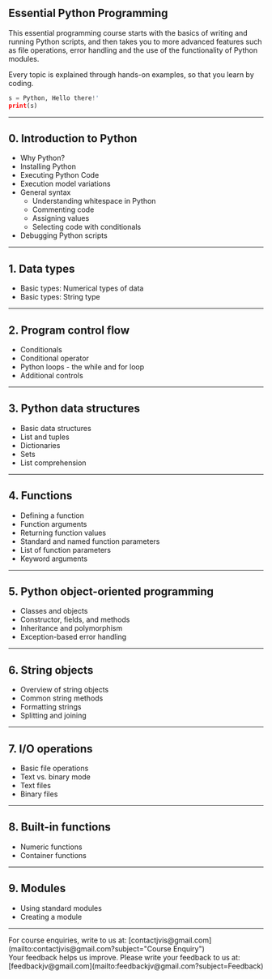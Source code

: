 ## Essential Python Programming

This essential programming course starts with the basics of writing and running Python scripts, and then takes you to more advanced features such as file operations, error handling and the use of the functionality of Python modules.

Every topic is explained through hands-on examples, so that you learn by coding.

```python
s = Python, Hello there!'
print(s)
```

<hr>

## 0. Introduction to Python
- Why Python?
- Installing Python
- Executing Python Code
- Execution model variations
- General syntax
  - Understanding whitespace in Python
  - Commenting code
  - Assigning values
  - Selecting code with conditionals
- Debugging Python scripts

---
## 1. Data types
- Basic types: Numerical types of data
- Basic types: String type

---
## 2. Program control flow
- Conditionals
- Conditional operator
- Python loops - the while and for loop
- Additional controls

---
## 3. Python data structures
- Basic data structures
- List and tuples
- Dictionaries
- Sets
- List comprehension

---
## 4. Functions
- Defining a function
- Function arguments
- Returning function values
- Standard and named function parameters
- List of function parameters
- Keyword arguments

---
## 5. Python object-oriented programming
- Classes and objects
- Constructor, fields, and methods
- Inheritance and polymorphism
- Exception-based error handling

---
## 6. String objects
- Overview of string objects
- Common string methods
- Formatting strings
- Splitting and joining

---
## 7. I/O operations
- Basic file operations
- Text vs. binary mode
- Text files
- Binary files

---
## 8. Built-in functions
- Numeric functions
- Container functions

---
## 9. Modules
- Using standard modules
- Creating a module


<hr>
For course enquiries, write to us at: [contactjvis@gmail.com](mailto:contactjvis@gmail.com?subject="Course Enquiry")<br>
Your feedback helps us improve. Please write your feedback to us at: [feedbackjv@gmail.com](mailto:feedbackjv@gmail.com?subject=Feedback)

